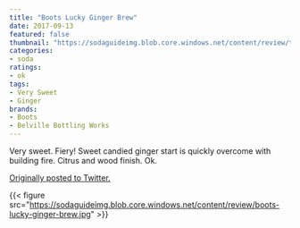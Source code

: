 ```yaml
---
title: "Boots Lucky Ginger Brew"
date: 2017-09-13
featured: false
thumbnail: "https://sodaguideimg.blob.core.windows.net/content/review/thumbs/boots-lucky-ginger-brew.jpg"
categories:
- soda
ratings:
- ok
tags:
- Very Sweet
- Ginger
brands:
- Boots
- Belville Bottling Works
---
```


Very sweet. Fiery! Sweet candied ginger start is quickly overcome with building fire. Citrus and wood finish. Ok.

[Originally posted to Twitter.](https://twitter.com/Cavorter/status/908025152859807744)

{{< figure src="https://sodaguideimg.blob.core.windows.net/content/review/boots-lucky-ginger-brew.jpg" >}}


